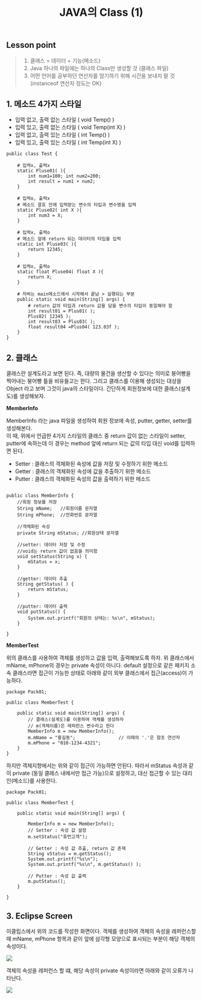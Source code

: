﻿---
title: "JAVA의 Class (1)"
categories: 
  - JAVA
tags:
  - JAVA
  - Class
  - Method
  - 객체지향
toc: true
---
## **Lesson point**

> 1. 클래스 = 데이터 + 기능(메소드)  
> 2. Java 하나의 파일에는 하나의 Class만 생성할 것 (클래스 파일)  
> 3. 어떤 언어를 공부하던 연산자를 암기하기 위해 시간을 보내지 말 것 (instanceof 연산자 정도는 OK)

  

## **1. 메소드 4가지 스타일**

-   입력 없고, 출력 없는 스타일 ( void Temp() )
-   입력 있고, 출력 없는 스타일 ( void Temp(int X) )
-   입력 없고, 출력 있는 스타일 ( int Temp() )
-   입력 있고, 출력 있는 스타일 ( int Temp(int X) )

```
public class Test {

	# 입력x, 출력x
	static Pluse01( ){
		int num1=100; int num2=200;
        int result = num1 + num2;
	}
    
    # 입력o, 출력x
    # 메소드 괄호 안에 입력받는 변수의 타입과 변수명을 입력
	static Pluse02( int X ){
		int num3 = X;
	}
    
    # 입력x, 출력o
    # 메소드 앞에 return 되는 데이터의 타입을 입력
	static int Pluse03( ){
		return 12345;
	}
    
    # 입력o, 출력o
	static float Pluse04( float X ){
        return X;
	}
    
    # 자바는 main메소드에서 시작해서 끝남 > 실행되는 부분
    public static void main(String[] args) {
    	# return 값의 타입과 return 값을 담을 변수의 타입이 동일해야 함
        int result01 = Plus01( );        
        Plus02( 12345 );
        int result03 = Plus03( );
        float result04 =Plus04( 123.03f );
    }
}
```


## **2. 클래스**

클래스란 설계도라고 보면 된다. 즉, 대량의 물건을 생산할 수 있다는 의미로 붕어빵을 찍어내는 붕어빵 틀을 비유들고는 한다. 그리고 클래스를 이용해 생성되는 대상을 Object 라고 보며 그것이 java의 스타일이다. 간단하게 회원정보에 대한 클래스(설계도)를 생성해보자.


**MemberInfo**

MemberInfo 라는 java 파일을 생성하여 회원 정보에 속성, putter, getter, setter를 생성해본다.  
이 때, 위에서 언급한 4가지 스타일의 클래스 중 return 값이 없는 스타일이 setter, putter에 속하는데 이 경우는 method 앞에 return 되는 값의 타입 대신  void를 입력하면 된다.

-   Setter : 클래스의 객체화된 속성에 값을 저장 및 수정하기 위한 메소드
-   Getter : 클래스의 객체화된 속성에 값을 추출하기 위한 메소드
-   Putter : 클래스의 객체화된 속성의 값을 출력하기 위한 메소드

```package Pack01;

public class MemberInfo {
	//회원 정보를 저장
	String mName;	//회원이름 문자열
	String mPhone;  //전화번호 문자열 
	
	//객체화된 속성
	private String mStatus;	//회원상태 문자열
	
	//setter: 데이터 저장 및 수정
	//void는 return 값이 없음을 의미함
	void setStatus(String x) {
		mStatus = x;
	}
	
	//getter: 데이터 추출
	String getStatus( ) {
		return mStatus;
	}
	
	//putter: 데이터 출력
 	void putStatus() {
 		System.out.printf("회원의 상태는: %s\n", mStatus);
 	}
	
}
```
  

**MemberTest**

위의 클래스를 사용하여 객체를 생성하고 값을 입력, 출력해보도록 하자. 위 클래스에서 mName, mPhone의 경우는 private 속성이 아니다. default 설정으로 같은 패키지 소속 클래스라면 접근이 가능한 상태로 아래와 같이 외부 클래스에서 접근(access)이 가능하다.

```
package Pack01;

public class MemberTest {
		
	public static void main(String[] args) {
		// 클래스(설계도)를 이용하여 객체를 생성하자
		// m(객체이름)은 레퍼런스 변수라고 한다
		MemberInfo m = new MemberInfo();	
		m.mName = "홍길동";				// 이때의 '.'은 참조 연산자
		m.mPhone = "010-1234-4321";			
	}
}
```
  

하지만 객체지향에서는 위와 같이 접근이 가능하면 안된다. 따라서 mStatus 속성과 같이 private (동일 클래스 내에서만 접근 가능)으로 설정하고, 대신 접근할 수 있는 대리인(메소드)를 사용한다.

```
package Pack01;

public class MemberTest {

	public static void main(String[] args) {

		MemberInfo m = new MemberInfo();	
        // Setter : 속성 값 설정
		m.setStatus("휴먼고객");
		
        // Getter : 속성 값 추출, return 값 존재
        String vStatus = m.getStatus();
		System.out.printf("%s\n");
		System.out.printf("%s\n", m.getStatus() );
		
        // Putter : 속성 값 출력
        m.putStatus();
	}

}
```
  

## **3. Eclipse Screen**

이클립스에서 위의 코드를 작성한 화면이다. 객체를 생성하여 객체의 속성을 레퍼런스할 때 mName, mPhone 항목과 같이 앞에 삼각형 모양으로 표시되는 부분이 해당 객체의 속성이다.

![](https://blog.kakaocdn.net/dn/ccFESC/btrUl7S9heq/FL4Av7AnEfVi6sqO7kWNTK/img.png)

  

객체의 속성을 레퍼런스 할 떄, 해당 속성이 private 속성이라면 아래와 같이 오류가 나타난다.

  

![](https://blog.kakaocdn.net/dn/cOeuGx/btrUojkrNbn/tSaNpObGOx5NpPqcCkFYz1/img.png)
